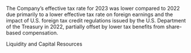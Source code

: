 The  Company’s  effective  tax  rate  for  2023  was  lower  compared  to  2022  due  primarily  to  a  lower  effective  tax  rate  on  foreign
earnings and the impact of U.S. foreign tax credit regulations issued by the U.S. Department of the Treasury in 2022, partially
offset by lower tax benefits from share-based compensation.

Liquidity and Capital Resources